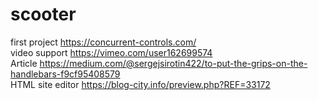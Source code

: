 # scooter
first project https://concurrent-controls.com/
<br>
video support https://vimeo.com/user162699574
<br>
Article https://medium.com/@sergejsirotin422/to-put-the-grips-on-the-handlebars-f9cf95408579
<br>
HTML site editor https://blog-city.info/preview.php?REF=33172
